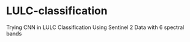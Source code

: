 # LULC-classification
Trying CNN in LULC Classification
Using Sentinel 2 Data with 6 spectral bands
